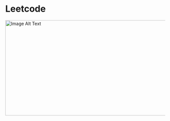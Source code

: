 # Leetcode
<img src="https://miro.medium.com/v2/resize:fit:1024/0*5SvnpA656uLAR1zE.png" alt="Image Alt Text" width="600" height="300">
